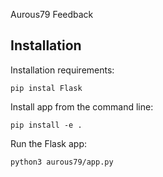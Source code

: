 Aurous79 Feedback

## Installation
Installation requirements:
```
pip instal Flask
```

Install app from the command line:
```
pip install -e .
```

Run the Flask app:
```
python3 aurous79/app.py
```